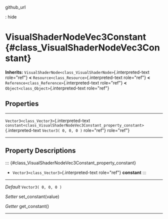 github\_url

:   hide

VisualShaderNodeVec3Constant {#class_VisualShaderNodeVec3Constant}
============================

**Inherits:**
`VisualShaderNode<class_VisualShaderNode>`{.interpreted-text role="ref"}
**\<** `Resource<class_Resource>`{.interpreted-text role="ref"} **\<**
`Reference<class_Reference>`{.interpreted-text role="ref"} **\<**
`Object<class_Object>`{.interpreted-text role="ref"}

Properties
----------

  -------------------------------------------- ------------------------------------------------------------------------------------ ----------------------
  `Vector3<class_Vector3>`{.interpreted-text   `constant<class_VisualShaderNodeVec3Constant_property_constant>`{.interpreted-text   `Vector3( 0, 0, 0 )`
  role="ref"}                                  role="ref"}                                                                          

  -------------------------------------------- ------------------------------------------------------------------------------------ ----------------------

Property Descriptions
---------------------

::: {#class_VisualShaderNodeVec3Constant_property_constant}
-   `Vector3<class_Vector3>`{.interpreted-text role="ref"} **constant**
:::

  ----------- ------------------------
  *Default*   `Vector3( 0, 0, 0 )`

  *Setter*    set\_constant(value)

  *Getter*    get\_constant()
  ----------- ------------------------
